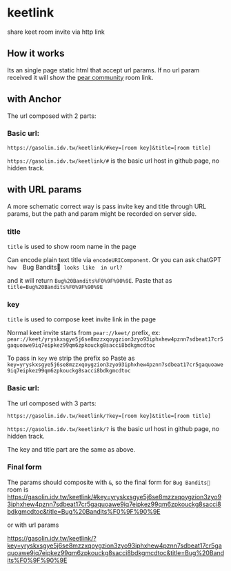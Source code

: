 # keetlink

share keet room invite via http link

## How it works

Its an single page static html that accept url params. If no url param received it will show the [pear community](https://gasolin.idv.tw/keetlink) room link.

## with Anchor

The url composed with 2 parts:

### Basic url:

`https://gasolin.idv.tw/keetlink/#key=[room key]&title=[room title]`

`https://gasolin.idv.tw/keetlink/#` is the basic url host in github page, no hidden track.


## with URL params

A more schematic correct way is pass invite key and title through URL params, but the path and param might be recorded on server side.


### title

`title` is used to show room name in the page

Can encode plain text title via `encodeURIComponent`. Or you can ask chatGPT `how  `Bug Bandits🐞` looks like  in url?`

and it will return `Bug%20Bandits%F0%9F%90%9E`. Paste that as `title=Bug%20Bandits%F0%9F%90%9E`

### key

`title` is used to compose keet invite link in the page

Normal keet invite starts from `pear://keet/` prefix, ex: `pear://keet/yryskxsgye5j6se8mzzxqoygzion3zyo93iphxhew4pznn7sdbeat17cr5gaquoawe9iq7eipkez99qm6zpkouckg8sacci8bdkgmcdtoc`

To pass in `key` we strip the prefix so Paste as `key=yryskxsgye5j6se8mzzxqoygzion3zyo93iphxhew4pznn7sdbeat17cr5gaquoawe9iq7eipkez99qm6zpkouckg8sacci8bdkgmcdtoc`

### Basic url:

The url composed with 3 parts:

`https://gasolin.idv.tw/keetlink/?key=[room key]&title=[room title]`

`https://gasolin.idv.tw/keetlink/?` is the basic url host in github page, no hidden track.

The key and title part are the same as above.

### Final form

The params should composite with `&`, so the final form for `Bug Bandits🐞` room is https://gasolin.idv.tw/keetlink/#key=yryskxsgye5j6se8mzzxqoygzion3zyo93iphxhew4pznn7sdbeat17cr5gaquoawe9iq7eipkez99qm6zpkouckg8sacci8bdkgmcdtoc&title=Bug%20Bandits%F0%9F%90%9E

or with url params

https://gasolin.idv.tw/keetlink/?key=yryskxsgye5j6se8mzzxqoygzion3zyo93iphxhew4pznn7sdbeat17cr5gaquoawe9iq7eipkez99qm6zpkouckg8sacci8bdkgmcdtoc&title=Bug%20Bandits%F0%9F%90%9E
